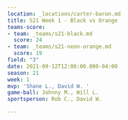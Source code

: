 ```yaml
---
location: _locations/carter-baron.md
title: S21 Week 1 - Black vs Orange
teams-score:
- team: _teams/s21-black.md
  score: 24
- team: _teams/s21-neon-orange.md
  score: 19
field: "3"
date: 2021-09-12T12:00:00.000-04:00
season: 21
week: 1
mvp: 'Shane L., David W. '
game-ball: Johnny M., Will L.
sportsperson: Rob C., David W.

---
```

